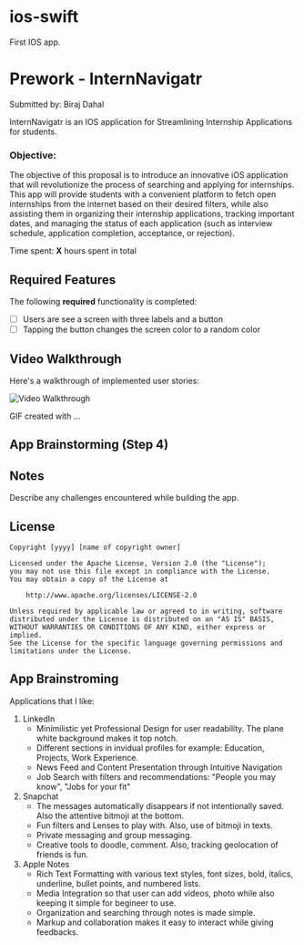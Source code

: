 # ios-swift
First IOS app.
# Prework - InternNavigatr

Submitted by: Biraj Dahal

InternNavigatr is an IOS application for Streamlining Internship Applications for students. 

### Objective:
The objective of this proposal is to introduce an innovative iOS application that will revolutionize the process of searching and applying for internships. This app will provide students with a convenient platform to fetch open internships from the internet based on their desired filters, while also assisting them in organizing their internship applications, tracking important dates, and managing the status of each application (such as interview schedule, application completion, acceptance, or rejection).

Time spent: **X** hours spent in total

## Required Features

The following **required** functionality is completed:

- [ ] Users are see a screen with three labels and a button
- [ ] Tapping the button changes the screen color to a random color
 
## Video Walkthrough

Here's a walkthrough of implemented user stories:

<img src='http://i.imgur.com/link/to/your/gif/file.gif' title='Video Walkthrough' width='' alt='Video Walkthrough' />

<!-- Replace this with whatever GIF tool you used! -->
GIF created with ...  
<!-- Recommended tools:
[Kap](https://getkap.co/) for macOS
[ScreenToGif](https://www.screentogif.com/) for Windows
[peek](https://github.com/phw/peek) for Linux. -->

## App Brainstorming (Step 4)

## Notes

Describe any challenges encountered while building the app.

## License

    Copyright [yyyy] [name of copyright owner]

    Licensed under the Apache License, Version 2.0 (the "License");
    you may not use this file except in compliance with the License.
    You may obtain a copy of the License at

        http://www.apache.org/licenses/LICENSE-2.0

    Unless required by applicable law or agreed to in writing, software
    distributed under the License is distributed on an "AS IS" BASIS,
    WITHOUT WARRANTIES OR CONDITIONS OF ANY KIND, either express or implied.
    See the License for the specific language governing permissions and
    limitations under the License.

## App Brainstroming

Applications that I like:
1) LinkedIn
   - Minimilistic yet Professional Design for user readability. The plane white background makes it top notch.
   - Different sections in invidual profiles for example: Education, Projects, Work Experience.
   - News Feed and Content Presentation through Intuitive Navigation
   - Job Search with filters and recommendations: "People you may know", "Jobs for your fit"
2) Snapchat
   - The messages automatically disappears if not intentionally saved. Also the attentive bitmoji at the bottom.
   - Fun filters and Lenses to play with. Also, use of bitmoji in texts.
   - Private messaging and group messaging.
   - Creative tools to doodle, comment. Also, tracking geolocation of friends is fun. 
3) Apple Notes
   - Rich Text Formatting with various text styles, font sizes, bold, italics, underline, bullet points, and numbered lists.
   - Media Integration so that user can add videos, photo while also keeping it simple for begineer to use.
   - Organization and searching through notes is made simple.
   - Markup and collaboration makes it easy to interact while giving feedbacks.
